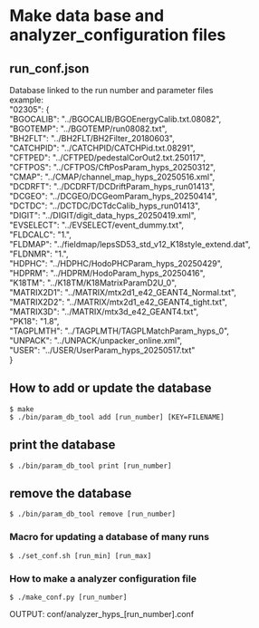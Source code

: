 # Make data base and analyzer_configuration files

## run_conf.json
Database linked to the run number and parameter files  
example:  
"02305": {  
     "BGOCALIB": "../BGOCALIB/BGOEnergyCalib.txt.08082",  
     "BGOTEMP": "../BGOTEMP/run08082.txt",  
     "BH2FLT": "../BH2FLT/BH2Filter_20180603",  
     "CATCHPID": "../CATCHPID/CATCHPid.txt.08291",  
     "CFTPED": "../CFTPED/pedestalCorOut2.txt.250117",  
     "CFTPOS": "../CFTPOS/CftPosParam_hyps_20250312",  
     "CMAP": "../CMAP/channel_map_hyps_20250516.xml",  
     "DCDRFT": "../DCDRFT/DCDriftParam_hyps_run01413",  
     "DCGEO": "../DCGEO/DCGeomParam_hyps_20250414",  
     "DCTDC": "../DCTDC/DCTdcCalib_hyps_run01413",  
     "DIGIT": "../DIGIT/digit_data_hyps_20250419.xml",  
     "EVSELECT": "../EVSELECT/event_dummy.txt",  
     "FLDCALC": "1.",  
     "FLDMAP": "../fieldmap/lepsSD53_std_v12_K18style_extend.dat",  
     "FLDNMR": "1.",  
     "HDPHC": "../HDPHC/HodoPHCParam_hyps_20250429",  
     "HDPRM": "../HDPRM/HodoParam_hyps_20250416",  
     "K18TM": "../K18TM/K18MatrixParamD2U_0",  
     "MATRIX2D1": "../MATRIX/mtx2d1_e42_GEANT4_Normal.txt",  
     "MATRIX2D2": "../MATRIX/mtx2d1_e42_GEANT4_tight.txt",  
     "MATRIX3D": "../MATRIX/mtx3d_e42_GEANT4.txt",  
     "PK18": "1.8",  
     "TAGPLMTH": "../TAGPLMTH/TAGPLMatchParam_hyps_0",  
     "UNPACK": "../UNPACK/unpacker_online.xml",  
     "USER": "../USER/UserParam_hyps_20250517.txt"  
 }  

## How to add or update the database
```
$ make
$ ./bin/param_db_tool add [run_number] [KEY=FILENAME]
```

## print the database
```
$ ./bin/param_db_tool print [run_number]
```

## remove the database
```
$ ./bin/param_db_tool remove [run_number]
```

### Macro for updating a database of many runs
```
$ ./set_conf.sh [run_min] [run_max]
```

### How to make a analyzer configuration file
```
$ ./make_conf.py [run_number]
```
OUTPUT: conf/analyzer_hyps_[run_number].conf

